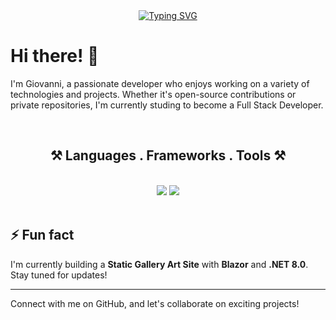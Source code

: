 <div align="center">
<a href="https://git.io/typing-svg"><img src="https://readme-typing-svg.herokuapp.com?font=Fira+Code&pause=1000&width=435&lines=Hi+there!+;I'm+Giovanni+%F0%9F%98%81" alt="Typing SVG" /></a>
</div>

# Hi there! 👋

I'm Giovanni, a passionate developer who enjoys working on a variety of technologies and projects. Whether it's open-source contributions or private repositories, I'm currently studing to become a Full Stack Developer.

<!---## 🚀 About Me--->
<br>
<h2 align="center">⚒️ Languages . Frameworks . Tools ⚒️</h2>
<br/>
<div align="center">
    <img src="https://skillicons.dev/icons?i=html,css,bootstrap,vscode,git,github,azure,cs,discord,dotnet" />
    <img src="https://skillicons.dev/icons?i=javascript,typescript,react,nodejs,nextjs,mysql,mongodb,express,docker,linkedin" /><br>
</div>
<br>


## ⚡ Fun fact
I'm currently building a **Static Gallery Art Site** with **Blazor** and **.NET 8.0**. Stay tuned for updates!

---

Connect with me on GitHub, and let's collaborate on exciting projects!

<!---
- 👋 Hi, I’m @dush-c
- 👀 I’m interested in ...
- 🌱 I’m currently learning ...
- 💞️ I’m looking to collaborate on ...
- 📫 How to reach me ...
- 😄 Pronouns: ...
- ⚡ Fun fact: ...
--->
<!---
dush-c/dush-c is a ✨ special ✨ repository because its `README.md` (this file) appears on your GitHub profile.
You can click the Preview link to take a look at your changes.
--->
